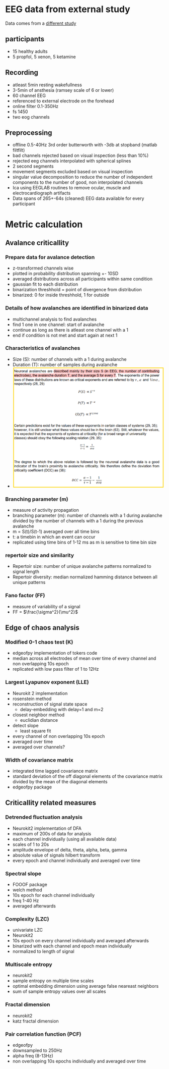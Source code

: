 # EEG data from external study

Data comes from a [different study](https://linkinghub.elsevier.com/retrieve/pii/S0960982215012427)

## participants

- 15 healthy adults
- 5 propfol, 5 xenon, 5 ketamine

## Recording

- atleast 5min resting wakefullness
- 3-5min of ansthesia (ramsey scale of 6 or lower)
- 60 channel EEG
- referenced to external electrode on the forehead
- online filter 0.1-350Hz
- fs 1450
- two eog channels

## Preprocessing

- offline 0.5-40Hz 3rd order butterworth with -3db at stopband (matlab filtfilt)
- bad channels rejected based on visual inspection (less than 10%)
- rejected eeg channels interpolated with spherical splines
- 2 second segments
- movement segments excluded based on visual inspection
- singular value decomposition to reduce the number of independent components to the number of good, non interpolated
  channels
- Ica using EEGLAB routines to remove ocular, muscle and electrocardiograph artifacts
- Data spans of 265+-64s (cleaned) EEG data available for every participant

# Metric calculation

## Avalance criticallity

### Prepare data for avalance detection

- z-transformed channels wise
- plotted in probability distribution spanning +- 10SD
- averaged distributions across all participants within same condition
- gaussian fit to each distribution
- binarization threshhold = point of divergence from distribution
- binarized: 0 for inside threshhold, 1 for outside

### Details of how avalanches are identified in binarized data

- multichannel analysis to find avalanches
- find 1 one in one channel: start of avalanche
- continue as long as there is atleast one channel with a 1
- end if condition is not met and start again at next 1

### Characteristics of avalanches

- Size (S): number of channels with a 1 during avalanche
- Duration (T): number of samples during avalanche
- ![neuronal_avalanche_info.png](neuronal_avalanche_info.png)

### Branching parameter (m)

- measure of activity propagation
- branching parameter (m): number of channels with a 1 during avalanche divided by the number of channels with a 1
  during the previous avalanche
- m = S(t)/S(t-1) averaged over all time bins
- t: a timebin in which an event can occur
- replicated using time bins of 1-12 ms as m is sensitive to time bin size

### repertoir size and similarity

- Repertoir size: number of unique avalanche patterns normalized to signal length
- Repertoir diversity: median normalized hamming distance between all unique patterns

### Fano factor (FF)

- measure of variability of a signal
- FF = $\frac{\sigma^2}{\mu^2}$

## Edge of chaos analysis

### Modified 0-1 chaos test (K)

- edgeofpy implementation of tokers code
- median across all electrodes of mean over time of every channel and non overlapping 10s epoch
- replicated with low pass filter of 1 to 12Hz

### Largest Lyapunov exponent (LLE)

- Neurokit 2 implementation
- rosenstein method
- reconstruction of signal state space
    - delay-embedding with delay=1 and m=2
- closest neighbor method
    - euclidian distance
- detect slope
    - least square fit
- every channel of non overlapping 10s epoch
- averaged over time
- averaged over channels?

### Width of covariance matrix

- integrated time lagged covariance matrix
- standard deviation of the off diagonal elements of the covariance matrix divided by the mean of the diagonal elements
- edgeofpy package

## Criticallity related measures

### Detrended fluctuation analysis

- Neurokit2 implementation of DFA
- maximum of 200s of data for analysis
- each channel individually (using all available data)
- scales of 1 to 20s
- amplitude envelope of delta, theta, alpha, beta, gamma
- absolute value of signals hilbert transform
- every epoch and channel individually and averaged over time

### Spectral slope

- FOOOF package
- welch method
- 10s epoch for each channel individually
- freq 1-40 Hz
- averaged afterwards

### Complexity (LZC)

- univariate LZC
- Neurokit2
- 10s epoch on every channel individually and averaged afterwards
- binarized with each channel and epoch mean individually
- normalized to length of signal

### Multiscale entropy

- neurokit2
- sample entropy on multiple time scales
- optimal embedding dimension using average false neareast neighbors
- sum of sample entropy values over all scales

### Fractal dimension

- neurokit2
- katz fractal dimension

### Pair correlation function (PCF)

- edgeofpy
- downsampled to 250Hz
- alpha freq (8-13Hz)
- non overlapping 10s epochs individually and averaged over time




